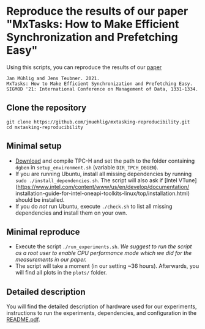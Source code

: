 # Reproduce the results of our paper "MxTasks: How to Make Efficient Synchronization and Prefetching Easy"

Using this scripts, you can reproduce the results of our [paper](https://doi.org/10.1145/3448016.3457268)

	Jan Mühlig and Jens Teubner. 2021. 
	MxTasks: How to Make Efficient Synchronization and Prefetching Easy. 
	SIGMOD '21: International Conference on Management of Data, 1331-1334.
	

## Clone the repository

	git clone https://github.com/jmuehlig/mxtasking-reproducibility.git
	cd mxtasking-reproducibility

## Minimal setup
* [Download](http://www.tpc.org/tpc_documents_current_versions/download_programs/tools-download-request5.asp?bm_type=TPC-H&bm_vers=2.18.0&mode=CURRENT-ONLY) and compile TPC-H and set the path to the folder containing `dgben` in `setup_environment.sh` (variable `DIR_TPCH_DBGEN`).
* If you are running Ubuntu, install all missing dependencies by running `sudo ./install_dependencies.sh`. The script will also ask if [Intel VTune](https://www.intel.com/content/www/us/en/develop/documentation/
installation-guide-for-intel-oneapi-toolkits-linux/top/installation.html) should be installed.
* If you do *not* run Ubuntu, execute `./check.sh` to list all missing dependencies and install them on your own.

## Minimal reproduce
* Execute the script `./run_experiments.sh`. _We suggest to run the script as a root user to enable CPU performance mode which we did for the measurements in our paper._
* The script will take a moment (in our setting ~36 hours). Afterwards, you will find all plots in the `plots/` folder.

## Detailed description
You will find the detailed description of hardware used for our experiments, instructions to run the experiments, dependencies, and configuration in the [README.pdf](README.pdf).